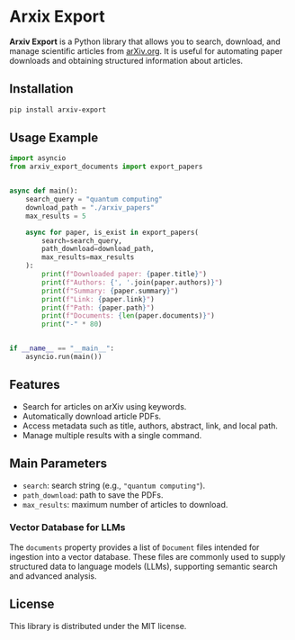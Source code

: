 # Arxix Export

**Arxiv Export** is a Python library that allows you to search, download, and manage scientific articles from [arXiv.org](https://arxiv.org/). It is useful for automating paper downloads and obtaining structured information about articles.

## Installation

```bash
pip install arxiv-export
```

## Usage Example

```python
import asyncio
from arxiv_export_documents import export_papers


async def main():
    search_query = "quantum computing"
    download_path = "./arxiv_papers"
    max_results = 5

    async for paper, is_exist in export_papers(
        search=search_query,
        path_download=download_path,
        max_results=max_results
    ):
        print(f"Downloaded paper: {paper.title}")
        print(f"Authors: {', '.join(paper.authors)}")
        print(f"Summary: {paper.summary}")
        print(f"Link: {paper.link}")
        print(f"Path: {paper.path}")
        print(f"Documents: {len(paper.documents)}")
        print("-" * 80)


if __name__ == "__main__":
    asyncio.run(main())
```

## Features

- Search for articles on arXiv using keywords.
- Automatically download article PDFs.
- Access metadata such as title, authors, abstract, link, and local path.
- Manage multiple results with a single command.

## Main Parameters

- `search`: search string (e.g., `"quantum computing"`).
- `path_download`: path to save the PDFs.
- `max_results`: maximum number of articles to download.

### Vector Database for LLMs

The `documents` property provides a list of `Document` files intended for ingestion into a vector database. These files are commonly used to supply structured data to language models (LLMs), supporting semantic search and advanced analysis.

## License

This library is distributed under the MIT license.
